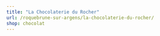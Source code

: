 ```yaml
---
title: "La Chocolaterie du Rocher"
url: /roquebrune-sur-argens/la-chocolaterie-du-rocher/
shop: chocolat
---
```

